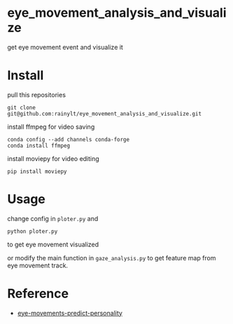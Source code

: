 # eye_movement_analysis_and_visualize
get eye movement event and visualize it
# Install
pull this repositories
```
git clone git@github.com:rainylt/eye_movement_analysis_and_visualize.git
```
install ffmpeg for video saving
```
conda config --add channels conda-forge
conda install ffmpeg
```
install moviepy for video editing
```
pip install moviepy
```
# Usage
change config in `ploter.py` and
```
python ploter.py
```
to get eye movement visualized

or modify the main function in `gaze_analysis.py` to get feature map from eye movement track. 
# Reference
- [eye-movements-predict-personality](https://github.com/sarikayamehmet/eye-movements-predict-personality)

